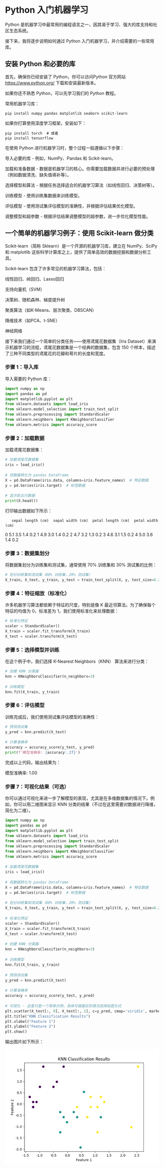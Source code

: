 # Python 入门机器学习

Python 是机器学习中最常用的编程语言之一，因其易于学习、强大的库支持和社区生态系统。

接下来，我将逐步说明如何通过 Python 入门机器学习，并介绍需要的一些常用库。

## 安装 Python 和必要的库

首先，确保你已经安装了 Python，你可以访问Python 官方网站 https://www.python.org/ 下载和安装最新版本。

如果你还不熟悉 Python，可以先学习我们的 Python 教程。

常用机器学习库：

```shell
pip install numpy pandas matplotlib seaborn scikit-learn
```

如果你打算使用深度学习框架，安装如下：

```shell
pip install torch  # 或者
pip install tensorflow
```

在使用 Python 进行机器学习时，整个过程一般遵循以下步骤：

导入必要的库 - 例如，NumPy、Pandas 和 Scikit-learn。

加载和准备数据 - 数据是机器学习的核心。你需要加载数据并进行必要的预处理（例如数据清洗、缺失值填补等）。

选择模型和算法 - 根据任务选择适合的机器学习算法（如线性回归、决策树等）。

训练模型 - 使用训练集数据来训练模型。

评估模型 - 使用测试集评估模型的准确性，并根据评估结果优化模型。

调整模型和超参数 - 根据评估结果调整模型的超参数，进一步优化模型性能。


## 一个简单的机器学习例子：使用 Scikit-learn 做分类

Scikit-learn（简称 Sklearn）是一个开源的机器学习库，建立在 NumPy、SciPy 和 matplotlib 这些科学计算库之上，提供了简单高效的数据挖掘和数据分析工具。

Scikit-learn 包含了许多常见的机器学习算法，包括：

线性回归、岭回归、Lasso回归

支持向量机（SVM）

决策树、随机森林、梯度提升树

聚类算法（如K-Means、层次聚类、DBSCAN）

降维技术（如PCA、t-SNE）

神经网络

接下来我们通过一个简单的分类任务——使用鸢尾花数据集（Iris Dataset）来演示机器学习的流程，鸢尾花数据集是一个经典的数据集，包含 150 个样本，描述了三种不同类型的鸢尾花的花瓣和萼片的长度和宽度。

### 步骤 1：导入库

导入需要的 Python 库：

```python
import numpy as np
import pandas as pd
import matplotlib.pyplot as plt
from sklearn.datasets import load_iris
from sklearn.model_selection import train_test_split
from sklearn.preprocessing import StandardScaler
from sklearn.neighbors import KNeighborsClassifier
from sklearn.metrics import accuracy_score
```

### 步骤 2：加载数据
加载鸢尾花数据集：

```python
# 加载鸢尾花数据集
iris = load_iris()

# 将数据转化为 pandas DataFrame
X = pd.DataFrame(iris.data, columns=iris.feature_names)  # 特征数据
y = pd.Series(iris.target)  # 标签数据

# 显示前五行数据
print(X.head())
```

打印输出数据如下所示：

       sepal length (cm)  sepal width (cm)  petal length (cm)  petal width (cm)
   0                5.1               3.5                1.4               0.2
   1                4.9               3.0                1.4               0.2
   2                4.7               3.2                1.3               0.2
   3                4.6               3.1                1.5               0.2
   4                5.0               3.6                1.4               0.2


### 步骤 3：数据集划分

将数据集划分为训练集和测试集，通常使用 70% 训练集和 30% 测试集的比例：

```python
# 划分训练集和测试集（80% 训练集，20% 测试集）
X_train, X_test, y_train, y_test = train_test_split(X, y, test_size=0.2, random_state=42)
```

### 步骤 4：特征缩放（标准化）

许多机器学习算法都依赖于特征的尺度，特别是像 K 最近邻算法。为了确保每个特征的均值为 0，标准差为 1，我们使用标准化来处理数据：

```python
# 标准化特征
scaler = StandardScaler()
X_train = scaler.fit_transform(X_train)
X_test = scaler.transform(X_test)
```

### 步骤 5：选择模型并训练

在这个例子中，我们选择 K-Nearest Neighbors（KNN） 算法来进行分类：

```python
# 创建 KNN 分类器
knn = KNeighborsClassifier(n_neighbors=3)

# 训练模型
knn.fit(X_train, y_train)
```

### 步骤 6：评估模型

训练完成后，我们使用测试集评估模型的准确性：

```python
# 预测测试集
y_pred = knn.predict(X_test)

# 计算准确率
accuracy = accuracy_score(y_test, y_pred)
print(f'模型准确率: {accuracy:.2f}')
```

完成以上代码，输出结果为：

模型准确率: 1.00

### 步骤 7：可视化结果（可选）

你可以通过可视化来进一步了解模型的表现，尤其是在多维数据集的情况下。例如，你可以用二维图来显示 KNN 分类的结果（不过在这里需要对数据进行降维，简化为二维）。

```python
import numpy as np
import pandas as pd
import matplotlib.pyplot as plt
from sklearn.datasets import load_iris
from sklearn.model_selection import train_test_split
from sklearn.preprocessing import StandardScaler
from sklearn.neighbors import KNeighborsClassifier
from sklearn.metrics import accuracy_score

# 加载鸢尾花数据集
iris = load_iris()

# 将数据转化为 pandas DataFrame
X = pd.DataFrame(iris.data, columns=iris.feature_names)  # 特征数据
y = pd.Series(iris.target)  # 标签数据

# 划分训练集和测试集（80% 训练集，20% 测试集）
X_train, X_test, y_train, y_test = train_test_split(X, y, test_size=0.2, random_state=42)

# 标准化特征
scaler = StandardScaler()
X_train = scaler.fit_transform(X_train)
X_test = scaler.transform(X_test)

# 创建 KNN 分类器
knn = KNeighborsClassifier(n_neighbors=3)

# 训练模型
knn.fit(X_train, y_train)

# 预测测试集
y_pred = knn.predict(X_test)

# 计算准确率
accuracy = accuracy_score(y_test, y_pred)

# 可视化 - 这里只是一个简单示例，具体可根据实际情况选择绘图方式
plt.scatter(X_test[:, 0], X_test[:, 1], c=y_pred, cmap='viridis', marker='o')
plt.title("KNN Classification Results")
plt.xlabel("Feature 1")
plt.ylabel("Feature 2")
plt.show()
```

输出图片如下所示：

![KNN分类结果](https://github.com/looken1024/algorithm/blob/main/%E6%9C%BA%E5%99%A8%E5%AD%A6%E4%B9%A0/images/knn-python-ml-1.png)

